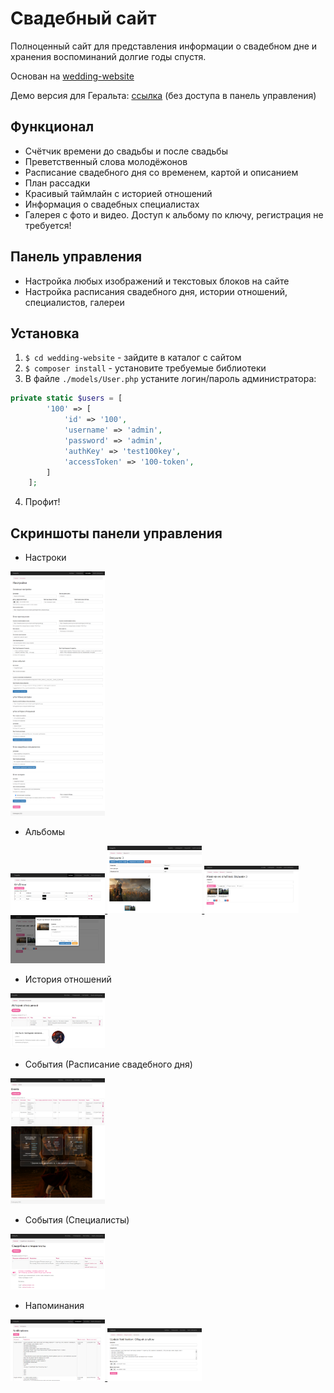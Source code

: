 # Свадебный сайт
Полноценный сайт для представления информации о свадебном дне и хранения воспоминаний долгие годы спустя. 

Основан на [wedding-website](https://github.com/rampatra/wedding-website)

Демо версия для Геральта: [ссылка](http://свадьба-гральта.кусок-пирога.рф) (без доступа в панель управления)

## Функционал
- Счётчик времени до свадьбы и после свадьбы
- Преветственный слова молодёжонов  
- Расписание свадебного дня со временем, картой и описанием
- План рассадки
- Красивый таймлайн с историей отношений
- Информация о свадебных специалистах
- Галерея с фото и видео. Доступ к альбому по ключу, регистрация не требуется!

## Панель управления
- Настройка любых изображений и текстовых блоков на сайте
- Настройка расписания свадебного дня, истории отношений, специалистов, галереи

## Установка
1. `$ cd wedding-website` - зайдите в каталог с сайтом
2. `$ composer install` - установите требуемые библиотеки
3. В файле `./models/User.php` устаните логин/пароль администратора:
```php
private static $users = [
        '100' => [
            'id' => '100',
            'username' => 'admin',
            'password' => 'admin',
            'authKey' => 'test100key',
            'accessToken' => '100-token',
        ]
    ];
```
4. Профит!

## Скриншоты панели управления

- Настроки
<div>
    <a href="images/settings.png" target="_blank">
        <img src="images/settings.png" width="30%"></img> 
    </a>
</div>

- Альбомы
<div>
    <a href="images/albums.png" target="_blank">
        <img src="images/albums.png" width="30%"></img> 
    </a>
    <a href="images/album.png" target="_blank">
        <img src="images/album.png" width="30%"></img> 
    </a>
    <a href="images/album_edit.png" target="_blank">
        <img src="images/album_edit.png" width="30%"></img> 
    </a>
    <a href="images/album_edit_photo.png" target="_blank">
        <img src="images/album_edit_photo.png" width="30%"></img> 
    </a>
</div>

- История отношений
<div>
    <a href="images/couple-story.png" target="_blank">
        <img src="images/couple-story.png" width="30%"></img> 
    </a>
</div>

- События (Расписание свадебного дня)
<div>
    <a href="images/events.png" target="_blank">
        <img src="images/events.png" width="30%"></img> 
    </a>
</div>

- События (Специалисты)
<div>
    <a href="images/service.png" target="_blank">
        <img src="images/service.png" width="30%"></img> 
    </a> 
</div>

- Напоминания
<div>
    <a href="images/notifications.png" target="_blank">
        <img src="images/notifications.png" width="30%"></img> 
    </a>
    <a href="images/notification_edit.png" target="_blank">
        <img src="images/notification_edit.png" width="30%"></img> 
    </a>
</div>

